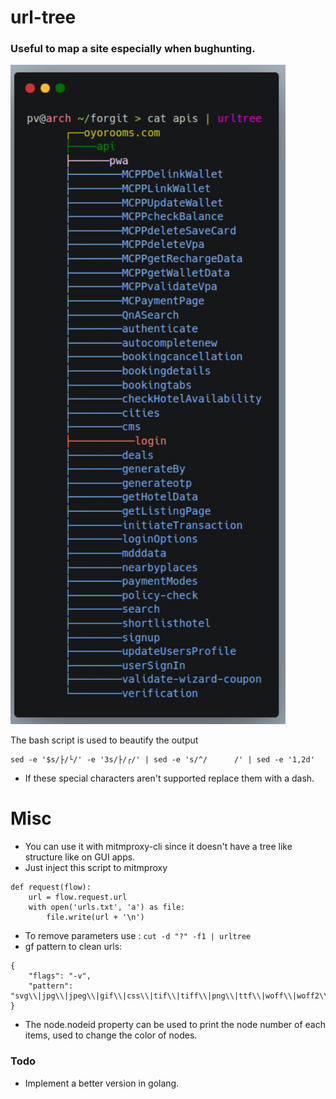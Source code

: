 # url-tree  
### Useful to map a site especially when bughunting.
<p float="left">
  <img src="https://github.com/pvnotpv/url-tree/blob/main/images/img.png?raw=true" width="440" />
</p>

The bash script is used to beautify the output
```
sed -e '$s/├/└/' -e '3s/├/┌/' | sed -e 's/^/      /' | sed -e '1,2d'
```
- If these special characters aren't supported replace them with a dash.

# Misc
- You can use it with mitmproxy-cli since it doesn't have a tree like structure like on GUI apps.
- Just inject this script to mitmproxy
```
def request(flow):
    url = flow.request.url
    with open('urls.txt', 'a') as file:
        file.write(url + '\n')
```
- To remove parameters use : ``` cut -d "?" -f1 | urltree ```
- gf pattern to clean urls:

```
{
    "flags": "-v",
    "pattern": "svg\\|jpg\\|jpeg\\|gif\\|css\\|tif\\|tiff\\|png\\|ttf\\|woff\\|woff2\\|ico\\|.js\\|.html\\|.ashx"
}
```

- The node.nodeid property can be used to print the node number of each items, used to change the color of nodes.

### Todo
- Implement a better version in golang.
